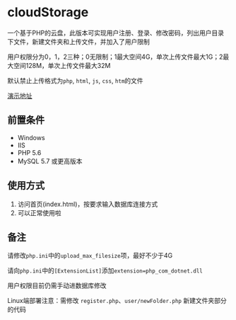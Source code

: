 # cloudStorage

一个基于PHP的云盘，此版本可实现用户注册、登录、修改密码，列出用户目录下文件，新建文件夹和上传文件，并加入了用户限制

用户权限分为0，1，2三种；0无限制；1最大空间4G，单次上传文件最大1G；2最大空间128M，单次上传文件最大32M

默认禁止上传格式为`php`, `html`, `js`, `css`, `htm`的文件

[演示地址][1]

## 前置条件

- Windows
- IIS
- PHP 5.6
- MySQL 5.7 或更高版本

## 使用方式

1. 访问首页(index.html)，按要求输入数据库连接方式
2. 可以正常使用啦

## 备注

请修改`php.ini`中的`upload_max_filesize`项，最好不少于4G

请向`php.ini`中的`[ExtensionList]`添加`extension=php_com_dotnet.dll`

用户权限目前仍需手动进数据库修改

Linux端部署注意：需修改 `register.php`、`user/newFolder.php` 新建文件夹部分的代码

[1]: https://841973620.net:8080/
